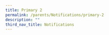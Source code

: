 ```yaml
---
title: Primary 2
permalink: /parents/Notifications/primary-2
description: ""
third_nav_title: Notifications
---
```

